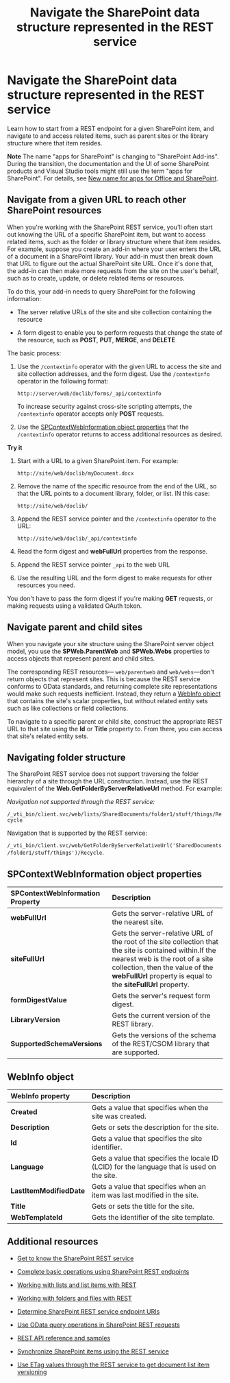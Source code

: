 ﻿---
title: Navigate the SharePoint data structure represented in the REST service
ms.date: 09/25/2017
ms.prod: sharepoint
---


# Navigate the SharePoint data structure represented in the REST service
Learn how to start from a REST endpoint for a given SharePoint item, and navigate to and access related items, such as parent sites or the library structure where that item resides. 
 

 **Note**  The name "apps for SharePoint" is changing to "SharePoint Add-ins". During the transition, the documentation and the UI of some SharePoint products and Visual Studio tools might still use the term "apps for SharePoint". For details, see  [New name for apps for Office and SharePoint](new-name-for-apps-for-sharepoint.md#bk_newname).
 


## Navigate from a given URL to reach other SharePoint resources

When you're working with the SharePoint REST service, you'll often start out knowing the URL of a specific SharePoint item, but want to access related items, such as the folder or library structure where that item resides. For example, suppose you create an add-in where your user enters the URL of a document in a SharePoint library. Your add-in must then break down that URL to figure out the actual SharePoint site URL. Once it's done that, the add-in can then make more requests from the site on the user's behalf, such as to create, update, or delete related items or resources. 
 

 
To do this, your add-in needs to query SharePoint for the following information:
 

 

- The server relative URLs of the site and site collection containing the resource
    
 
- A form digest to enable you to perform requests that change the state of the resource, such as  **POST**,  **PUT**,  **MERGE**, and  **DELETE**
    
 
The basic process:
 

 

1. Use the  `/contextinfo` operator with the given URL to access the site and site collection addresses, and the form digest. Use the `/contextinfo` operator in the following format:
    
     `http://server/web/doclib/forms/_api/contextinfo`
    
    To increase security against cross-site scripting attempts, the  `/contextinfo` operator accepts only **POST** requests.
    
 
2. Use the  [SPContextWebInformation object properties](#bk_props) that the `/contextinfo` operator returns to access additional resources as desired.
    
 
 **Try it**
 

 

1. Start with a URL to a given SharePoint item. For example:
    
     `http://site/web/doclib/myDocument.docx`
    
 
2. Remove the name of the specific resource from the end of the URL, so that the URL points to a document library, folder, or list. IN this case:
    
     `http://site/web/doclib/`
    
 
3. Append the REST service pointer and the  `/contextinfo` operator to the URL:
    
     `http://site/web/doclib/_api/contextinfo`
    
 
4. Read the form digest and  **webFullUrl** properties from the response.
    
 
5. Append the REST service pointer  `_api` to the web URL
    
 
6. Use the resulting URL and the form digest to make requests for other resources you need.
    
 
You don't have to pass the form digest if you're making  **GET** requests, or making requests using a validated OAuth token.
 

 

## Navigate parent and child sites
<a name="bk_sites"> </a>

When you navigate your site structure using the SharePoint server object model, you use the  **SPWeb.ParentWeb** and **SPWeb.Webs** properties to access objects that represent parent and child sites.
 

 
The corresponding REST resources— `web/parentweb` and `web/webs`—don't return objects that represent sites. This is because the REST service conforms to OData standards, and returning complete site representations would make such requests inefficient. Instead, they return a  [WebInfo object ](#bk_webinfo) that contains the site's scalar properties, but without related entity sets such as like collections or field collections.
 

 
To navigate to a specific parent or child site, construct the appropriate REST URL to that site using the  **Id** or **Title** property to. From there, you can access that site's related entity sets.
 

 

## Navigating folder structure
<a name="bk_folders"> </a>

The SharePoint REST service does not support traversing the folder hierarchy of a site through the URL construction. Instead, use the REST equivalent of the  **Web.GetFolderByServerRelativeUrl** method. For example:
 

 
 *Navigation not supported through the REST service:* 
 

 
 `/_vti_bin/client.svc/web/lists/SharedDocuments/folder1/stuff/things/Recycle`
 

 
Navigation that is supported by the REST service: 
 

 
 `/_vti_bin/client.svc/web/GetFolderByServerRelativeUrl('SharedDocuments/folder1/stuff/things')/Recycle`.
 

 

## SPContextWebInformation object properties
<a name="bk_props"> </a>



|**SPContextWebInformation Property**|**Description**|
|:-----|:-----|
|**webFullUrl**|Gets the server-relative URL of the nearest site.|
|**siteFullUrl**|Gets the server-relative URL of the root of the site collection that the site is contained within.If the nearest web is the root of a site collection, then the value of the  **webFullUrl** property is equal to the **siteFullUrl** property.|
|**formDigestValue**|Gets the server's request form digest.|
|**LibraryVersion**|Gets the current version of the REST library.|
|**SupportedSchemaVersions**|Gets the versions of the schema of the REST/CSOM library that are supported.|

## WebInfo object
<a name="bk_webinfo"> </a>



|**WebInfo property**|**Description**|
|:-----|:-----|
|**Created**|Gets a value that specifies when the site was created.|
|**Description**|Gets or sets the description for the site.|
|**Id**|Gets a value that specifies the site identifier.|
|**Language**|Gets a value that specifies the locale ID (LCID) for the language that is used on the site.|
|**LastItemModifiedDate**|Gets a value that specifies when an item was last modified in the site.|
|**Title**|Gets or sets the title for the site.|
|**WebTemplateId**|Gets the identifier of the site template.|

## Additional resources
<a name="bk_addresources"> </a>


-  [Get to know the SharePoint REST service](get-to-know-the-sharepoint-rest-service.md)
    
 
-  [Complete basic operations using SharePoint REST endpoints](complete-basic-operations-using-sharepoint-rest-endpoints.md)
    
 
-  [Working with lists and list items with REST](working-with-lists-and-list-items-with-rest.md)
    
 
-  [Working with folders and files with REST](working-with-folders-and-files-with-rest.md)
    
 
-  [Determine SharePoint REST service endpoint URIs](determine-sharepoint-rest-service-endpoint-uris.md)
    
 
-  [Use OData query operations in SharePoint REST requests](use-odata-query-operations-in-sharepoint-rest-requests.md)
    
 
-  [REST API reference and samples](http://msdn.microsoft.com/library/rest-api-reference-and-samples%28Office.15%29.aspx)
    
 
-  [Synchronize SharePoint items using the REST service](synchronize-sharepoint-items-using-the-rest-service.md)
    
 
-  [Use ETag values through the REST service to get document list item versioning](http://msdn.microsoft.com/library/5f7e0579-46b7-44ab-b3b4-cdbc622dcd98%28Office.15%29.aspx)
    
 

 

 

